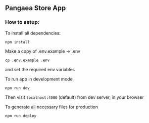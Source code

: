 ## Pangaea Store App

### How to setup:

To install all dependencies:

```
npm install
```

Make a copy of .env.example -> .env

```
cp .env.example .env
```
and set the required env variables

To run app in development mode

```
npm run dev
```

Then visit `localhost:4000` (default) from dev server, in your browser

To generate all necessary files for production

```
npm run deploy
```
